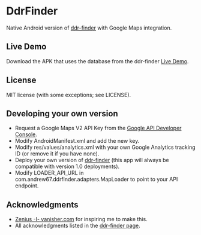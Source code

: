 DdrFinder
=========

Native Android version of [ddr-finder](https://github.com/Andrew67/ddr-finder) with Google Maps integration.

Live Demo
---------
Download the APK that uses the database from the ddr-finder [Live Demo](http://ddrfinder.tk).

License
-------
MIT license (with some exceptions; see LICENSE).

Developing your own version
---------------------------
* Request a Google Maps V2 API Key from the [Google API Developer Console](https://code.google.com/apis/console/).
* Modify AndroidManifest.xml and add the new key.
* Modify res/values/analytics.xml with your own Google Analytics tracking ID (or remove it if you have none).
* Deploy your own version of [ddr-finder](https://github.com/Andrew67/ddr-finder) (this app will always be compatible with version 1.0 deployments).
* Modify LOADER_API_URL in com.andrew67.ddrfinder.adapters.MapLoader to point to your API endpoint.

Acknowledgments
---------------
* [Zenius -I- vanisher.com](http://zenius-i-vanisher.com/) for inspiring me to make this.
* All acknowledgments listed in the [ddr-finder page](https://github.com/Andrew67/ddr-finder#acknowledgments).
